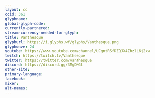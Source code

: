 ```yaml
---
layout: cc
ccid: 361
glyphname: 
global-glyph-code: 
currently-partnered: 
stream-currency-needed-for-glyph: 
title: Vanthesque
glyphurl: https://i.glyphs.wf/glyphs/Vanthesque.png
glyphwave: 24
youtube: https://www.youtube.com/channel/UCgntRSfDZQJX4ZbzlL6j2xw
twitch: https://twitch.tv/Vanthesque
twitter: https://twitter.com/vanthesque
discord: https://discord.gg/3MgDMGt
other-site: 
primary-language: 
facebook: 
mixer: 
alt-names: 
---
```


